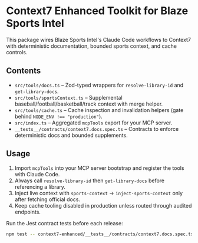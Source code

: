# Context7 Enhanced Toolkit for Blaze Sports Intel

This package wires Blaze Sports Intel's Claude Code workflows to Context7 with deterministic documentation, bounded sports context, and cache controls.

## Contents
- `src/tools/docs.ts` – Zod-typed wrappers for `resolve-library-id` and `get-library-docs`.
- `src/tools/sportsContext.ts` – Supplemental baseball/football/basketball/track context with merge helper.
- `src/tools/cache.ts` – Cache inspection and invalidation helpers (gate behind `NODE_ENV !== "production"`).
- `src/index.ts` – Aggregated `mcpTools` export for your MCP server.
- `__tests__/contracts/context7.docs.spec.ts` – Contracts to enforce deterministic docs and bounded supplements.

## Usage
1. Import `mcpTools` into your MCP server bootstrap and register the tools with Claude Code.
2. Always call `resolve-library-id` then `get-library-docs` before referencing a library.
3. Inject live context with `sports-context` → `inject-sports-context` only after fetching official docs.
4. Keep cache tooling disabled in production unless routed through audited endpoints.

Run the Jest contract tests before each release:
```bash
npm test -- context7-enhanced/__tests__/contracts/context7.docs.spec.ts
```
